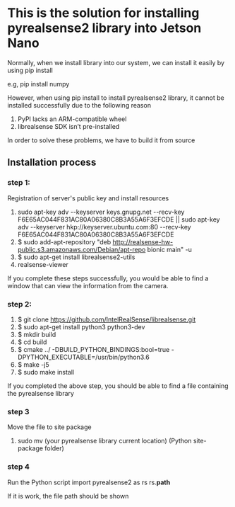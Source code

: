 # This is the solution for installing pyrealsense2 library into Jetson Nano 

Normally, when we install library into our system, we can install it easily by using pip install

e.g, pip install numpy

However, when using pip install to install pyrealsense2 library, it cannot be installed successfully due to the following reason

1. PyPI lacks an ARM-compatible wheel
2. librealsense SDK isn’t pre-installed

In order to solve these problems, we have to build it from source
## Installation process
### step 1:
Registration of server's public key and install resources
1. sudo apt-key adv --keyserver keys.gnupg.net --recv-key F6E65AC044F831AC80A06380C8B3A55A6F3EFCDE || sudo apt-key adv --keyserver hkp://keyserver.ubuntu.com:80 --recv-key F6E65AC044F831AC80A06380C8B3A55A6F3EFCDE
2. $ sudo add-apt-repository "deb http://realsense-hw-public.s3.amazonaws.com/Debian/apt-repo bionic main" -u
3. $ sudo apt-get install librealsense2-utils
4. realsense-viewer

If you complete these steps successfully, you would be able to find a window that can view the information from the camera.

### step 2:
1. $ git clone https://github.com/IntelRealSense/librealsense.git
2. $ sudo apt-get install python3 python3-dev
3. $ mkdir build
4. $ cd build
5. $ cmake ../ -DBUILD_PYTHON_BINDINGS:bool=true -DPYTHON_EXECUTABLE=/usr/bin/python3.6
6. $ make -j5
7. $ sudo make install

If you completed the above step, you should be able to find a file containing the pyrealsense library

### step 3 
Move the file to site package
1. sudo mv (your pyrealsense library current location) (Python site-package folder)

### step 4
Run the Python script
import pyrealsense2 as rs
rs.__path__

If it is work, the file path should be shown
